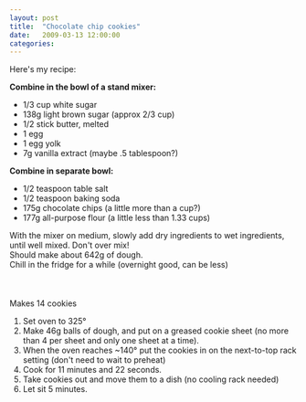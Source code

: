 ```yaml
---
layout: post
title:  "Chocolate chip cookies"
date:   2009-03-13 12:00:00
categories:
---
```



Here's my recipe:
<div><strong>Combine in the bowl of a stand mixer:</strong></div>
<div>
<ul>
  <li>1/3 cup white sugar</li>
  <li>138g light brown sugar (approx 2/3 cup)</li>
  <li>1/2 stick butter, melted</li>
  <li>1 egg</li>
  <li>1 egg yolk</li>
  <li>7g vanilla extract (maybe .5 tablespoon?)</li>
</ul>
</div>
<div><strong>Combine in separate bowl:</strong></div>
<div>
<ul>
  <li>1/2 teaspoon table salt</li>
  <li>1/2 teaspoon baking soda</li>
  <li>175g chocolate chips (a little more than a cup?)</li>
  <li>177g all-purpose flour (a little less than 1.33 cups)</li>
</ul>
</div>
<div>With the mixer on medium, slowly add dry ingredients to wet ingredients, until well mixed. Don't over mix!</div>
<div>Should make about 642g of dough.</div>
<div>Chill in the fridge for a while (overnight good, can be less)</div>
<div></div>
<br /><br /><br />
<div style="text-align: left;">Makes 14 cookies</div>
<div style="text-align: left;">
<ol style="text-align: left;">
  <li>Set oven to 325°</li>
  <li>Make 46g balls of dough, and put on a greased cookie sheet (no more than 4 per sheet and only one sheet at a time).</li>
  <li>When the oven reaches ~140° put the cookies in on the next-to-top rack setting (don't need to wait to preheat)</li>
  <li>Cook for 11 minutes and 22 seconds.</li>
  <li>Take cookies out and move them to a dish (no cooling rack needed)</li>
  <li>Let sit 5 minutes.</li>
</ol>
</div>

